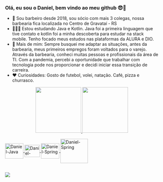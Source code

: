 ### Olá, eu sou o Daniel, bem vindo ao meu github 😎🧐
- 🔭 Sou barbeiro desde 2018, sou sócio com mais 3 colegas, nossa barbearia fica localizada no Centro de Gravataí - RS
- 👨‍💻📱 Estou estudando Java e Kotlin. Java foi a primeira linguagem que tive contato e kotlin foi a minha descoberta para estudar na stack mobile. Tenho focado meus estudos nas plataformas da ALURA e DIO.
- 🧔 Mais de mim: Sempre busquei me adaptar as situações, antes da barbearia, meus primeiros empregos foram voltados para o varejo. Através da barbearia, conheci muitas pessoas e profissionais da área de TI. Com a pandemia, percebi a oportunidade que trabalhar com tecnologia pode nos proporcionar e decidi iniciar essa transição de carreira. 
- ❤ Curiosidades: Gosto de futebol, volei, natação. Café, pizza e churrasco.
<div align="center">
  <a href="https://github.com/daniellhrt">
  <img height="150em" src="https://github-readme-stats.vercel.app/api?username=daniellhrt&show_icons=true&theme=tokyonight&include_all_commits=true&count_private=true"/>
  <img height="150em" src="https://github-readme-stats.vercel.app/api/top-langs/?username=daniellhrt&layout=compact&langs_count=7&theme=tokyonight"/>
</div>

</div>
<div style="display: inline_block"><br>
  <img align="center" alt="Daniel-Java" height="50" width="60" src="https://cdn.jsdelivr.net/gh/devicons/devicon/icons/java/java-original-wordmark.svg">
  <img align="center" alt="Daniel-Kotlin" height="40" width="50" src="https://cdn.jsdelivr.net/gh/devicons/devicon/icons/kotlin/kotlin-original.svg">
  <img align="center" alt="Daniel-Spring" height="50" width="60" src="https://cdn.jsdelivr.net/gh/devicons/devicon/icons/spring/spring-original-wordmark.svg">
  <img align="center" alt="Daniel-Spring" height="80" width="90" src="https://cdn.jsdelivr.net/gh/devicons/devicon/icons/gradle/gradle-plain-wordmark.svg">
</div>

##

<div>
 <a href="https://www.linkedin.com/in/daniellhrt/" target="_blank"><img src="https://img.shields.io/badge/-LinkedIn-%230077B5?style=for-the-badge&logo=linkedin&logoColor=white" target="_blank"></a>
 </div>
